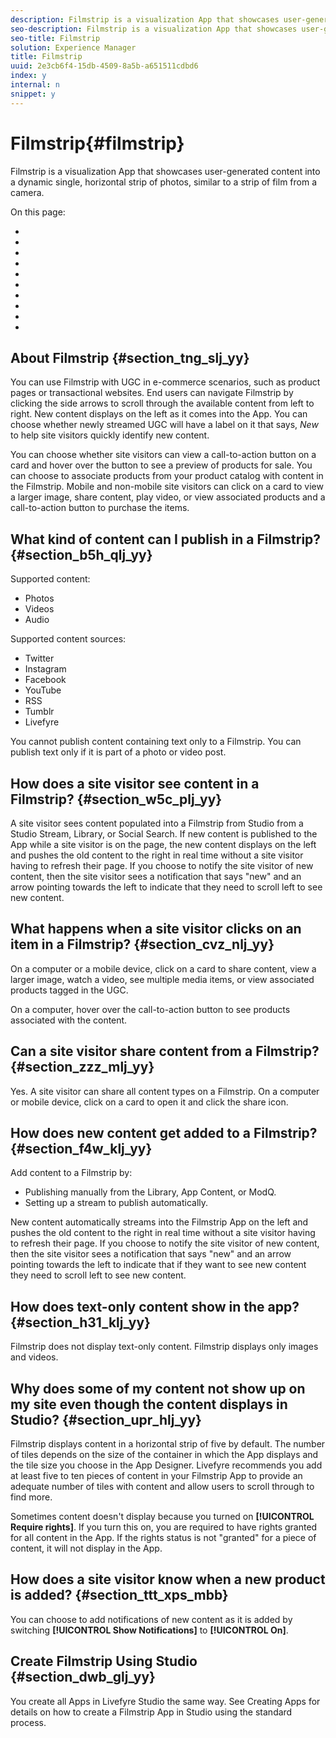 ```yaml
---
description: Filmstrip is a visualization App that showcases user-generated content into a dynamic single, horizontal strip of photos, similar to a strip of film from a camera.
seo-description: Filmstrip is a visualization App that showcases user-generated content into a dynamic single, horizontal strip of photos, similar to a strip of film from a camera.
seo-title: Filmstrip
solution: Experience Manager
title: Filmstrip
uuid: 2e3cb6f4-15db-4509-8a5b-a651511cdbd6
index: y
internal: n
snippet: y
---
```


# Filmstrip{#filmstrip}

Filmstrip is a visualization App that showcases user-generated content into a dynamic single, horizontal strip of photos, similar to a strip of film from a camera.

<a id="section_0A2E6B81C7A547D9897AEF6DC4CA8ECF"></a>

On this page:

* [](#concept_jpc_n2j_jbb/section_tng_slj_yy) 
* [](#concept_jpc_n2j_jbb/section_b5h_qlj_yy) 
* [](#concept_jpc_n2j_jbb/section_w5c_plj_yy) 
* [](#concept_jpc_n2j_jbb/section_cvz_nlj_yy) 
* [](#concept_jpc_n2j_jbb/section_zzz_mlj_yy) 
* [](#concept_jpc_n2j_jbb/section_f4w_klj_yy) 
* [](#concept_jpc_n2j_jbb/section_h31_klj_yy) 
* [](#concept_jpc_n2j_jbb/section_upr_hlj_yy) 
* [](#concept_jpc_n2j_jbb/section_ttt_xps_mbb) 
* [](#concept_jpc_n2j_jbb/section_dwb_glj_yy)

## About Filmstrip {#section_tng_slj_yy}

You can use Filmstrip with UGC in e-commerce scenarios, such as product pages or transactional websites. End users can navigate Filmstrip by clicking the side arrows to scroll through the available content from left to right. New content displays on the left as it comes into the App. You can choose whether newly streamed UGC will have a label on it that says, *New* to help site visitors quickly identify new content.

You can choose whether site visitors can view a call-to-action button on a card and hover over the button to see a preview of products for sale. You can choose to associate products from your product catalog with content in the Filmstrip. Mobile and non-mobile site visitors can click on a card to view a larger image, share content, play video, or view associated products and a call-to-action button to purchase the items.

## What kind of content can I publish in a Filmstrip? {#section_b5h_qlj_yy}

Supported content:

* Photos 
* Videos 
* Audio

Supported content sources:

* Twitter 
* Instagram 
* Facebook 
* YouTube 
* RSS 
* Tumblr 
* Livefyre

You cannot publish content containing text only to a Filmstrip. You can publish text only if it is part of a photo or video post.

## How does a site visitor see content in a Filmstrip? {#section_w5c_plj_yy}

A site visitor sees content populated into a Filmstrip from Studio from a Studio Stream, Library, or Social Search. If new content is published to the App while a site visitor is on the page, the new content displays on the left and pushes the old content to the right in real time without a site visitor having to refresh their page. If you choose to notify the site visitor of new content, then the site visitor sees a notification that says "new" and an arrow pointing towards the left to indicate that they need to scroll left to see new content.

## What happens when a site visitor clicks on an item in a Filmstrip? {#section_cvz_nlj_yy}

On a computer or a mobile device, click on a card to share content, view a larger image, watch a video, see multiple media items, or view associated products tagged in the UGC.

On a computer, hover over the call-to-action button to see products associated with the content.

## Can a site visitor share content from a Filmstrip? {#section_zzz_mlj_yy}

Yes. A site visitor can share all content types on a Filmstrip. On a computer or mobile device, click on a card to open it and click the share icon.

## How does new content get added to a Filmstrip? {#section_f4w_klj_yy}

Add content to a Filmstrip by:

* Publishing manually from the Library, App Content, or ModQ. 
* Setting up a stream to publish automatically.

New content automatically streams into the Filmstrip App on the left and pushes the old content to the right in real time without a site visitor having to refresh their page. If you choose to notify the site visitor of new content, then the site visitor sees a notification that says "new" and an arrow pointing towards the left to indicate that if they want to see new content they need to scroll left to see new content.

## How does text-only content show in the app? {#section_h31_klj_yy}

Filmstrip does not display text-only content. Filmstrip displays only images and videos.

## Why does some of my content not show up on my site even though the content displays in Studio? {#section_upr_hlj_yy}

Filmstrip displays content in a horizontal strip of five by default. The number of tiles depends on the size of the container in which the App displays and the tile size you choose in the App Designer. Livefyre recommends you add at least five to ten pieces of content in your Filmstrip App to provide an adequate number of tiles with content and allow users to scroll through to find more.

Sometimes content doesn't display because you turned on **[!UICONTROL Require rights]**. If you turn this on, you are required to have rights granted for all content in the App. If the rights status is not "granted" for a piece of content, it will not display in the App.

## How does a site visitor know when a new product is added? {#section_ttt_xps_mbb}

You can choose to add notifications of new content as it is added by switching **[!UICONTROL Show Notifications]** to **[!UICONTROL On]**.

## Create Filmstrip Using Studio {#section_dwb_glj_yy}

You create all Apps in Livefyre Studio the same way. See Creating Apps for details on how to create a Filmstrip App in Studio using the standard process.  